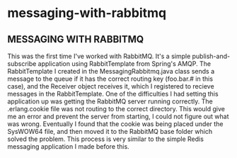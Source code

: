 # messaging-with-rabbitmq
MESSAGING WITH RABBITMQ
-----------------------
This was the first time I've worked with RabbitMQ. It's a simple publish-and-subscribe application using RabbitTemplate from Spring's AMQP.
The RabbitTemplate I created in the MessagingRabbitmq.java class sends a message to the queue if it has the correct routing key
(foo.bar.# in this case), and the Receiver object receives it, which I registered to recieve messages in the RabbitTemplate.
One of the difficulties I had setting this application up was getting the RabbitMQ server running correctly. The .erlang.cookie
file was not routing to the correct directory. This would give me an error and prevent the server from starting, I could not figure
out what was wrong. Eventually I found that the cookie was being placed under the SysWOW64 file, and then moved it to the RabbitMQ base 
folder which solved the problem.
This process is very similar to the simple Redis messaging application I made before this.
